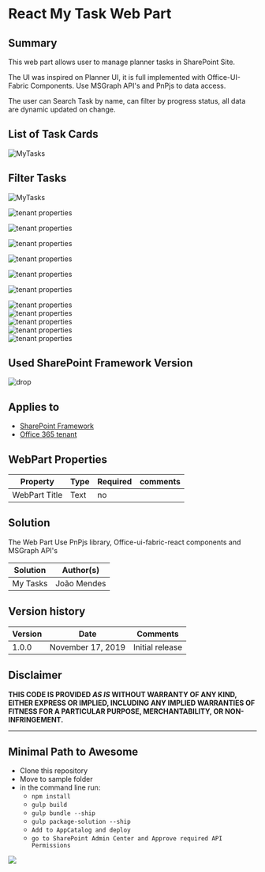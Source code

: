 # React  My Task Web Part 

## Summary
This web part allows user to manage planner tasks in SharePoint Site.

The UI was inspired on Planner UI, it is full implemented with Office-UI-Fabric Components.
Use MSGraph API's and PnPjs to data access.

The user can Search Task by name, can filter by progress status, all data are dynamic updated on change.

 

##  List of Task Cards

![MyTasks](https://github.com/joaojmendes/sp-dev-fx-webparts/blob/My-Tasks/samples/react-mytasks/assets/screen1.png)

## Filter Tasks

![MyTasks](https://github.com/joaojmendes/sp-dev-fx-webparts/blob/My-Tasks/samples/react-mytasks/assets/screen2.png)  



![tenant properties](https://github.com/joaojmendes/sp-dev-fx-webparts/blob/My-Tasks/samples/react-mytasks/assets/screen3.png)  



![tenant properties](https://github.com/joaojmendes/sp-dev-fx-webparts/blob/My-Tasks/samples/react-mytasks/assets/screen4.png) 



![tenant properties](https://github.com/joaojmendes/sp-dev-fx-webparts/blob/My-Tasks/samples/react-mytasks/assets/screen5.png)  


![tenant properties](https://github.com/joaojmendes/sp-dev-fx-webparts/blob/My-Tasks/samples/react-mytasks/assets/screen6.png)  


![tenant properties](https://github.com/joaojmendes/sp-dev-fx-webparts/blob/My-Tasks/samples/react-mytasks/assets/screen7.png)  



![tenant properties](https://github.com/joaojmendes/sp-dev-fx-webparts/blob/My-Tasks/samples/react-mytasks/assets/screen8.png)  

![tenant properties](https://github.com/joaojmendes/sp-dev-fx-webparts/blob/My-Tasks/samples/react-mytasks/assets/screen9.png)  
![tenant properties](https://github.com/joaojmendes/sp-dev-fx-webparts/blob/My-Tasks/samples/react-mytasks/assets/screen10.png)  
![tenant properties](https://github.com/joaojmendes/sp-dev-fx-webparts/blob/My-Tasks/samples/react-mytasks/assets/screen11.png)  
![tenant properties](https://github.com/joaojmendes/sp-dev-fx-webparts/blob/My-Tasks/samples/react-mytasks/assets/screen12.png)  
![tenant properties](https://github.com/joaojmendes/sp-dev-fx-webparts/blob/My-Tasks/samples/react-mytasks/assets/screen13.png)  





## Used SharePoint Framework Version 
![drop](https://img.shields.io/badge/version-1.9.1-green.svg)

## Applies to

* [SharePoint Framework](https:/dev.office.com/sharepoint)
* [Office 365 tenant](https://dev.office.com/sharepoint/docs/spfx/set-up-your-development-environment)

## WebPart Properties
 
Property |Type|Required| comments
--------------------|----|--------|----------
WebPart Title| Text| no|
 

## Solution
The Web Part Use PnPjs library, Office-ui-fabric-react components and MSGraph API's

Solution|Author(s)
--------|---------
My Tasks |João Mendes

## Version history

Version|Date|Comments
-------|----|--------
1.0.0|November 17, 2019|Initial release

## Disclaimer
**THIS CODE IS PROVIDED *AS IS* WITHOUT WARRANTY OF ANY KIND, EITHER EXPRESS OR IMPLIED, INCLUDING ANY IMPLIED WARRANTIES OF FITNESS FOR A PARTICULAR PURPOSE, MERCHANTABILITY, OR NON-INFRINGEMENT.**

---

## Minimal Path to Awesome

- Clone this repository
- Move to sample folder
- in the command line run:
  - `npm install`
  - `gulp build`
  - `gulp bundle --ship`
  - `gulp package-solution --ship`
  - `Add to AppCatalog and deploy`
   - `go to SharePoint Admin Center and Approve required API Permissions`


<img src="https://telemetry.sharepointpnp.com/sp-dev-fx-webparts/samples/react-MyTask" />
